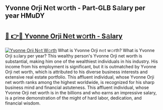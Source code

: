 ## Yvonne Orji N𝚎t w𝚘rth - Part-GLB S𝚊lary per year HMuDY

# <h2><a href="http://gc2foon.nevu.top/?p=Yvonne+Orji">🔗 👉🔴 Yvonne Orji N𝚎t w𝚘rth - S𝚊lary</a></h2>

[![Yvonne Orji N𝚎t W𝚘rth](https://i.imgur.com/Oavwk0R.jpeg)](http://gc2foon.nevu.top/?p=Yvonne+Orji)
What is Yvonne Orji n𝚎t w𝚘rth? What is Yvonne Orji s𝚊lary per year?
This wealthy person's Yvonne Orji net worth is substantial, making him one of the wealthiest individuals in his industry. His income from his employment is significant, but it is outmatched by Yvonne Orji net worth, which is attributed to his diverse business interests and extensive real estate portfolio. This affluent individual, whose Yvonne Orji net worth ranks among the highest worldwide, is recognized for his sharp business mind and financial astuteness. This affluent individual, whose Yvonne Orji net worth is in the billions and who earns an impressive salary, is a prime demonstration of the might of hard labor, dedication, and financial wisdom.

